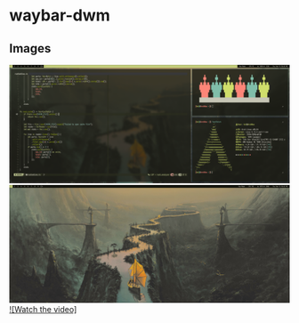 # waybar-dwm

## Images

![1](assets/image1.png)
![2](assets/image2.png)
[![Watch the video]](https://youtu.be/H3KQDCjqJGE)
